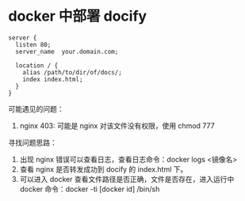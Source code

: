 # docker 中部署 docify

```
server {
  listen 80;
  server_name  your.domain.com;

  location / {
    alias /path/to/dir/of/docs/;
    index index.html;
  }
}

```

可能遇见的问题：

1. nginx 403: 可能是 nginx 对该文件没有权限，使用 chmod 777

寻找问题思路：

1. 出现 nginx 错误可以查看日志，查看日志命令：docker logs <镜像名>
2. 查看 nginx 是否转发成功到 docify 的 index.html 下。
3. 可以进入 docker 查看文件路径是否正确，文件是否存在，进入运行中 docker 命令：docker -ti [docker id] /bin/sh
